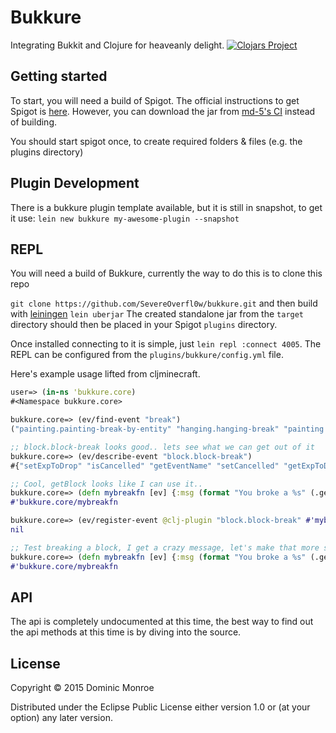 # Bukkure
Integrating Bukkit and Clojure for heaveanly delight.
[![Clojars Project](http://clojars.org/bukkure/latest-version.svg)](http://clojars.org/bukkure)

## Getting started
To start, you will need a build of Spigot. The official instructions to get Spigot is [here](https://www.spigotmc.org/wiki/spigot-installation/).
However, you can download the jar from [md-5's CI](http://ci.md-5.net/job/Spigot/) instead of building.

You should start spigot once, to create required folders & files (e.g. the plugins directory)

## Plugin Development
There is a bukkure plugin template available, but it is still in snapshot, to get it use:
`lein new bukkure my-awesome-plugin --snapshot`

## REPL
You will need a build of Bukkure, currently the way to do this is to clone this repo

`git clone https://github.com/SevereOverfl0w/bukkure.git`
and then build with [leiningen](http://leiningen.org/)
`lein uberjar`
The created standalone jar from the `target` directory should then be placed in your Spigot `plugins` directory.

Once installed connecting to it is simple, just `lein repl :connect 4005`.
The REPL can be configured from the `plugins/bukkure/config.yml` file.


Here's example usage lifted from cljminecraft.
```clojure
user=> (in-ns 'bukkure.core)
#<Namespace bukkure.core>

bukkure.core=> (ev/find-event "break")
("painting.painting-break-by-entity" "hanging.hanging-break" "painting.painting-break" "entity.entity-break-door" "hanging.hanging-break-by-entity" "player.player-item-break" "block.block-break")

;; block.block-break looks good.. lets see what we can get out of it
bukkure.core=> (ev/describe-event "block.block-break")
#{"setExpToDrop" "isCancelled" "getEventName" "setCancelled" "getExpToDrop" "getPlayer" "getBlock"}

;; Cool, getBlock looks like I can use it..
bukkure.core=> (defn mybreakfn [ev] {:msg (format "You broke a %s" (.getBlock ev))})
#'bukkure.core/mybreakfn

bukkure.core=> (ev/register-event @clj-plugin "block.block-break" #'mybreakfn)
nil

;; Test breaking a block, I get a crazy message, let's make that more sane
bukkure.core=> (defn mybreakfn [ev] {:msg (format "You broke a %s" (.getType (.getBlock ev)))})
#'bukkure.core/mybreakfn
```

## API
The api is completely undocumented at this time, the best way to find out the api methods at this time is by diving into the source.

## License

Copyright © 2015 Dominic Monroe

Distributed under the Eclipse Public License either version 1.0 or (at
your option) any later version.

